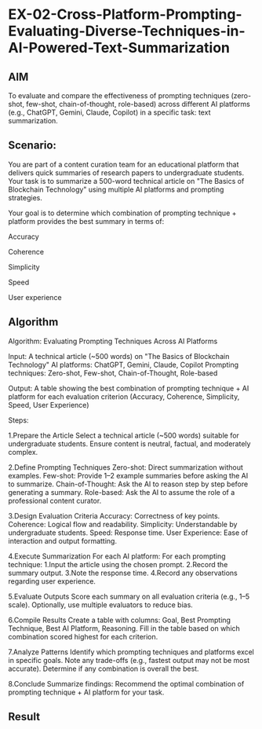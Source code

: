 # EX-02-Cross-Platform-Prompting-Evaluating-Diverse-Techniques-in-AI-Powered-Text-Summarization

## AIM
To evaluate and compare the effectiveness of prompting techniques (zero-shot, few-shot, chain-of-thought, role-based) across different AI platforms (e.g., ChatGPT, Gemini, Claude, Copilot) in a specific task: text summarization.

## Scenario:
You are part of a content curation team for an educational platform that delivers quick summaries of research papers to undergraduate students. Your task is to summarize a 500-word technical article on "The Basics of Blockchain Technology" using multiple AI platforms and prompting strategies.

Your goal is to determine which combination of prompting technique + platform provides the best summary in terms of:

Accuracy

Coherence

Simplicity

Speed

User experience

## Algorithm
Algorithm: Evaluating Prompting Techniques Across AI Platforms

Input:
  A technical article (~500 words) on "The Basics of Blockchain Technology"
  AI platforms: ChatGPT, Gemini, Claude, Copilot
  Prompting techniques: Zero-shot, Few-shot, Chain-of-Thought, Role-based

Output:
A table showing the best combination of prompting technique + AI platform for each evaluation criterion (Accuracy, Coherence, Simplicity, Speed, User Experience)

Steps:

1.Prepare the Article
Select a technical article (~500 words) suitable for undergraduate students.
Ensure content is neutral, factual, and moderately complex.

2.Define Prompting Techniques
Zero-shot: Direct summarization without examples.
Few-shot: Provide 1–2 example summaries before asking the AI to summarize.
Chain-of-Thought: Ask the AI to reason step by step before generating a summary.
Role-based: Ask the AI to assume the role of a professional content curator.

3.Design Evaluation Criteria
Accuracy: Correctness of key points.
Coherence: Logical flow and readability.
Simplicity: Understandable by undergraduate students.
Speed: Response time.
User Experience: Ease of interaction and output formatting.

4.Execute Summarization
For each AI platform:
  For each prompting technique:
    1.Input the article using the chosen prompt.
    2.Record the summary output.
    3.Note the response time.
    4.Record any observations regarding user experience.

5.Evaluate Outputs
Score each summary on all evaluation criteria (e.g., 1–5 scale).
Optionally, use multiple evaluators to reduce bias.

6.Compile Results
Create a table with columns: Goal, Best Prompting Technique, Best AI Platform, Reasoning.
Fill in the table based on which combination scored highest for each criterion.

7.Analyze Patterns
Identify which prompting techniques and platforms excel in specific goals.
Note any trade-offs (e.g., fastest output may not be most accurate).
Determine if any combination is overall the best.

8.Conclude
Summarize findings: Recommend the optimal combination of prompting technique + AI platform for your task.

## Result


